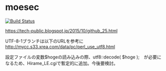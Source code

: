 # moesec

[![Build Status](https://travis-ci.com/sina2/moesec.svg?branch=master)](https://travis-ci.com/sina2/moesec)

https://tech-public.blogspot.jp/2015/10/github_25.html

UTF-8-1ブランチは以下のURLを参考に
http://mycc.s33.xrea.com/data/pc/perl_use_utf8.html

設定ファイルの変数$hogeの読み込みの際、utf8::decode( $hoge );　が必要になるため、Hirame_LE.cgiで暫定的に追加。今後要検討。
